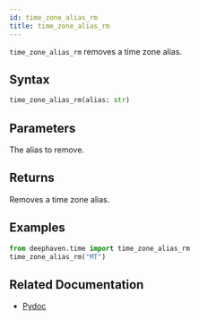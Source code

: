 ```yaml
---
id: time_zone_alias_rm
title: time_zone_alias_rm
---
```


`time_zone_alias_rm` removes a time zone alias.

## Syntax

```python syntax
time_zone_alias_rm(alias: str)
```

## Parameters

<ParamTable>
<Param name="alias" type="str">

The alias to remove.

</Param>
</ParamTable>

## Returns

Removes a time zone alias.

## Examples

```python reset
from deephaven.time import time_zone_alias_rm
time_zone_alias_rm("MT")
```

## Related Documentation

- [Pydoc](https://deephaven.io/core/pydoc/code/deephaven.time.html#deephaven.time.time_zone)
